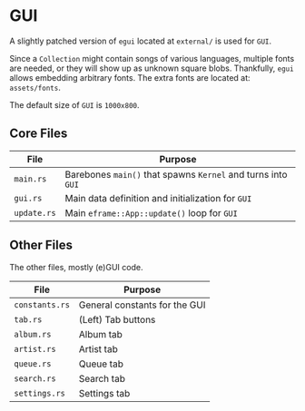 # GUI
A slightly patched version of `egui` located at `external/` is used for `GUI`.

Since a `Collection` might contain songs of various languages, multiple fonts are needed, or they will show up as unknown square blobs. Thankfully, `egui` allows embedding arbitrary fonts. The extra fonts are located at: `assets/fonts`.

The default size of `GUI` is `1000x800`.

## Core Files
| File           | Purpose |
|----------------|---------|
| `main.rs`      | Barebones `main()` that spawns `Kernel` and turns into `GUI`
| `gui.rs`       | Main data definition and initialization for `GUI`
| `update.rs`    | Main `eframe::App::update()` loop for `GUI`

## Other Files
The other files, mostly (e)GUI code.

| File           | Purpose |
|----------------|---------|
| `constants.rs` | General constants for the GUI
| `tab.rs`       | (Left) Tab buttons
| `album.rs`     | Album tab 
| `artist.rs`    | Artist tab
| `queue.rs`     | Queue tab
| `search.rs`    | Search tab
| `settings.rs`  | Settings tab
